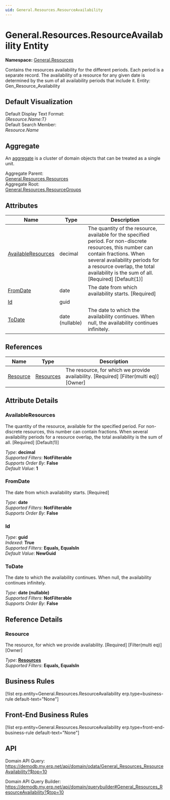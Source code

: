 ```yaml
---
uid: General.Resources.ResourceAvailability
---
```

# General.Resources.ResourceAvailability Entity

**Namespace:** [General.Resources](General.Resources.md)  

Contains the resources availability for the different periods. Each period is a separate record. The availability of a resource for any given date is determined by the sum of all availability periods that include it. Entity: Gen_Resource_Availability

## Default Visualization
Default Display Text Format:  
_{Resource.Name:T}_  
Default Search Member:  
_Resource.Name_  

## Aggregate
An [aggregate](https://docs.erp.net/tech/advanced/concepts/aggregates.html) is a cluster of domain objects that can be treated as a single unit.  

Aggregate Parent:  
[General.Resources.Resources](General.Resources.Resources.md)  
Aggregate Root:  
[General.Resources.ResourceGroups](General.Resources.ResourceGroups.md)  

## Attributes

| Name | Type | Description |
| ---- | ---- | --- |
| [AvailableResources](General.Resources.ResourceAvailability.md#availableresources) | decimal | The quantity of the resource, available for the specified period. For non-discrete resources, this number can contain fractions. When several availability periods for a resource overlap, the total availability is the sum of all. [Required] [Default(1)] 
| [FromDate](General.Resources.ResourceAvailability.md#fromdate) | date | The date from which availability starts. [Required] 
| [Id](General.Resources.ResourceAvailability.md#id) | guid |  
| [ToDate](General.Resources.ResourceAvailability.md#todate) | date (nullable) | The date to which the availability continues. When null, the availability continues infinitely. 

## References

| Name | Type | Description |
| ---- | ---- | --- |
| [Resource](General.Resources.ResourceAvailability.md#resource) | [Resources](General.Resources.Resources.md) | The resource, for which we provide availability. [Required] [Filter(multi eq)] [Owner] |


## Attribute Details

### AvailableResources

The quantity of the resource, available for the specified period. For non-discrete resources, this number can contain fractions. When several availability periods for a resource overlap, the total availability is the sum of all. [Required] [Default(1)]

_Type_: **decimal**  
_Supported Filters_: **NotFilterable**  
_Supports Order By_: **False**  
_Default Value_: **1**  

### FromDate

The date from which availability starts. [Required]

_Type_: **date**  
_Supported Filters_: **NotFilterable**  
_Supports Order By_: **False**  

### Id

_Type_: **guid**  
_Indexed_: **True**  
_Supported Filters_: **Equals, EqualsIn**  
_Default Value_: **NewGuid**  

### ToDate

The date to which the availability continues. When null, the availability continues infinitely.

_Type_: **date (nullable)**  
_Supported Filters_: **NotFilterable**  
_Supports Order By_: **False**  


## Reference Details

### Resource

The resource, for which we provide availability. [Required] [Filter(multi eq)] [Owner]

_Type_: **[Resources](General.Resources.Resources.md)**  
_Supported Filters_: **Equals, EqualsIn**  



## Business Rules

[!list erp.entity=General.Resources.ResourceAvailability erp.type=business-rule default-text="None"]

## Front-End Business Rules

[!list erp.entity=General.Resources.ResourceAvailability erp.type=front-end-business-rule default-text="None"]

## API

Domain API Query:
<https://demodb.my.erp.net/api/domain/odata/General_Resources_ResourceAvailability?$top=10>

Domain API Query Builder:
<https://demodb.my.erp.net/api/domain/querybuilder#General_Resources_ResourceAvailability?$top=10>

